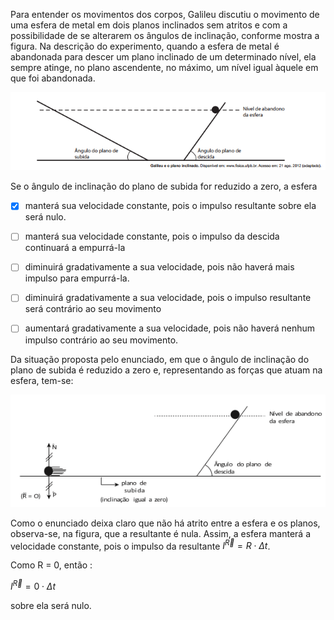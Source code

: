 

Para entender os movimentos dos corpos, Galileu discutiu o movimento de uma esfera de metal em dois planos inclinados sem atritos e com a possibilidade de se alterarem os ângulos de inclinação, conforme mostra a figura. Na descrição do experimento, quando a esfera de metal é abandonada para descer um plano inclinado de um determinado nível, ela sempre atinge, no plano ascendente, no máximo, um nível igual àquele em que foi abandonada.

![](d4c9e685-402b-3450-325a-a65c722ef885.png)

Se o ângulo de inclinação do plano de subida for reduzido a zero, a esfera



- [x] manterá sua velocidade constante, pois o impulso resultante sobre ela será nulo.
- [ ] manterá sua velocidade constante, pois o impulso da descida continuará a empurrá-la
- [ ] diminuirá gradativamente a sua velocidade, pois não haverá mais impulso para empurrá-la.
- [ ] diminuirá gradativamente a sua velocidade, pois o impulso resultante será contrário ao seu movimento
- [ ] aumentará gradativamente a sua velocidade, pois não haverá nenhum impulso contrário ao seu movimento.


Da situação proposta pelo enunciado, em que o ângulo de inclinação do plano de subida é reduzido a zero e, representando as forças que atuam na esfera, tem-se:

![](b3e3f248-6b32-2e60-97a1-6099f2eab040.png)

Como o enunciado deixa claro que não há atrito entre a esfera e os planos, observa-se, na figura, que a resultante é nula. Assim, a esfera manterá a velocidade constante, pois o impulso da resultante $I^\overrightarrow{R} = R \cdot \Delta t$.

Como R = 0, então :

$I^\overrightarrow{R} = 0 \cdot \Delta t$

sobre ela será nulo.
